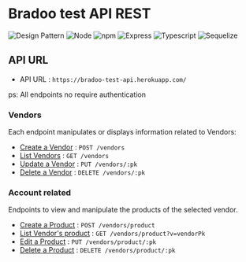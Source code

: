 # Bradoo test API REST

![Design Pattern](https://img.shields.io/badge/Backend_Design_Pattern-SOLID-success?style=flat)
![Node](https://img.shields.io/badge/Node-v14.8.0-success?style=flat)
![npm](https://img.shields.io/badge/npm-v6.14.7-success?style=flat)
![Express](https://img.shields.io/badge/Express-v4.17.1-success?style=flat)
![Typescript](https://img.shields.io/badge/Typescript-v4.0.3-success?style=flat)
![Sequelize](https://img.shields.io/badge/Sequelize-v6.3.5-success?style=flat)

## API URL

* API URL : `https://bradoo-test-api.herokuapp.com/`

ps: All endpoints no require authentication

### Vendors

Each endpoint manipulates or displays information related to Vendors:

* [Create a Vendor](docs/vendors/post.md) : `POST /vendors`
* [List Vendors](docs/vendors/get.md) : `GET /vendors`
* [Update a Vendor](docs/vendors/pk/put.md) : `PUT /vendors/:pk`
* [Delete a Vendor](docs/vendors/pk/delete.md) : `DELETE /vendors/:pk`

### Account related

Endpoints to view and manipulate the products of the selected vendor.

* [Create a Product](docs/products/get.md) : `POST /vendors/product`
* [List Vendor's product](docs/products/post.md) : `GET /vendors/product?v=vendorPk`
* [Edit a Product](docs/products/pk/put.md) : `PUT /vendors/product/:pk`
* [Delete a Product](docs/products/pk/delete.md) : `DELETE /vendors/product/:pk`
